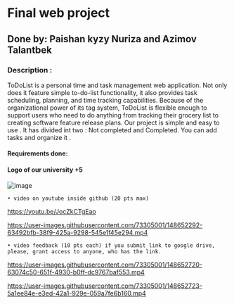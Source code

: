 # Final web project
## Done by: Paishan kyzy Nuriza and Azimov Talantbek
### Description :
ToDoList is a personal time and task management web application. Not only does it feature simple to-do-list functionality, it also provides task scheduling, planning, and time tracking capabilities. Because of the organizational power of its tag system, ToDoList is flexible enough to support users who need to do anything from tracking their grocery list to creating software feature release plans.
Our project is simple and easy to use . It has divided int two : Not completed and Completed. You can add tasks and organize it .



#### Requirements done:
#### Logo of our university +5
![image](https://user-images.githubusercontent.com/73305001/148652906-03e968fb-e546-4595-beb4-3545a15e4dba.png)



	• video on youtube inside github (20 pts max)
https://youtu.be/JocZkCTgEao

https://user-images.githubusercontent.com/73305001/148652292-63492bfb-38f9-425a-9298-545e1f45e294.mp4
	
	• video feedback (10 pts each) if you submit link to google drive, please, grant access to anyone, who has the link.
	
https://user-images.githubusercontent.com/73305001/148652720-63074c50-651f-4930-b0ff-dc9767baf553.mp4

https://user-images.githubusercontent.com/73305001/148652723-5a1ee84e-e3ed-42a1-929e-059a7fe6b160.mp4


	




